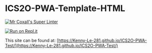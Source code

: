 # ICS2O-PWA-Template-HTML

[![Mr Coxall's Super Linter](https://github.com/Kenny-Le-281/ICS2O-PWA-Test/workflows/Mr%20Coxall's%20Super%20Linter/badge.svg)](https://github.com/Kenny-Le-281/ICS2O-PWA-Test/actions)

[![Run on Repl.it](https://repl.it/badge/github/Kenny-Le-281/ICS2O-PWA-Test)](https://repl.it/github/Kenny-Le-281/ICS2O-PWA-Test)

This site can be found at: [https://Kenny-Le-281.github.io/ICS2O-PWA-Test/](https://Kenny-Le-281.github.io/ICS2O-PWA-Test/)
